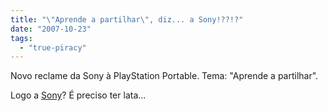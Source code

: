 ```yaml
---
title: "\"Aprende a partilhar\", diz... a Sony!??!?"
date: "2007-10-23"
tags: 
  - "true-piracy"
---
```


Novo reclame da Sony à PlayStation Portable. Tema: "Aprende a partilhar".

Logo a [Sony](http://www.google.com/search?q=sony+rootkit&client=firefox-a)? É preciso ter lata...
